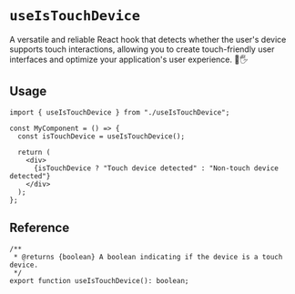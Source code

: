 # `useIsTouchDevice`

A versatile and reliable React hook that detects whether the user's device supports touch interactions, allowing you to create touch-friendly user interfaces and optimize your application's user experience. 📱🖐️

## Usage

```tsx
import { useIsTouchDevice } from "./useIsTouchDevice";

const MyComponent = () => {
  const isTouchDevice = useIsTouchDevice();

  return (
    <div>
      {isTouchDevice ? "Touch device detected" : "Non-touch device detected"}
    </div>
  );
};
```

## Reference

```tsx
/**
 * @returns {boolean} A boolean indicating if the device is a touch device.
 */
export function useIsTouchDevice(): boolean;
```
